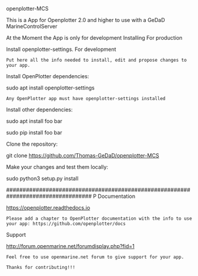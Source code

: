 openplotter-MCS

This is a App for Openplotter 2.0 and higher to use with a GeDaD MarineControlServer

At the Moment the App is only for development
Installing
For production

Install openplotter-settings.
For development

    Put here all the info needed to install, edit and propose changes to your app.

Install OpenPlotter dependencies:

sudo apt install openplotter-settings

    Any OpenPlotter app must have openplotter-settings installed

Install other dependencies:

sudo apt install foo bar

sudo pip install foo bar

Clone the repository:

git clone https://github.com/Thomas-GeDaD/openplotter-MCS

Make your changes and test them locally:

sudo python3 setup.py install

################################################################################## P
Documentation

https://openplotter.readthedocs.io

    Please add a chapter to OpenPlotter documentation with the info to use your app: https://github.com/openplotter/docs

Support

http://forum.openmarine.net/forumdisplay.php?fid=1

    Feel free to use openmarine.net forum to give support for your app.

    Thanks for contributing!!!
